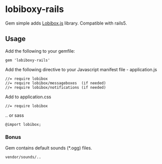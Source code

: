 # lobiboxy-rails

Gem simple adds [Lobibox.js](http://lobianijs.com/site/lobibox) library. Compatible with rails5.

## Usage

Add the following to your gemfile:

    gem 'lobiboxy-rails'

Add the following directive to your Javascript manifest file - application.js

    //= require lobibox
    //= require lobibox/messageboxes  (if needed)
    //= require lobibox/notifications (if needed)

Add to application.css

    //= require lobibox
    
.. or sass

    @import lobibox;

### Bonus
Gem contains default sounds (*.ogg) files.

    vendor/sounds/..

